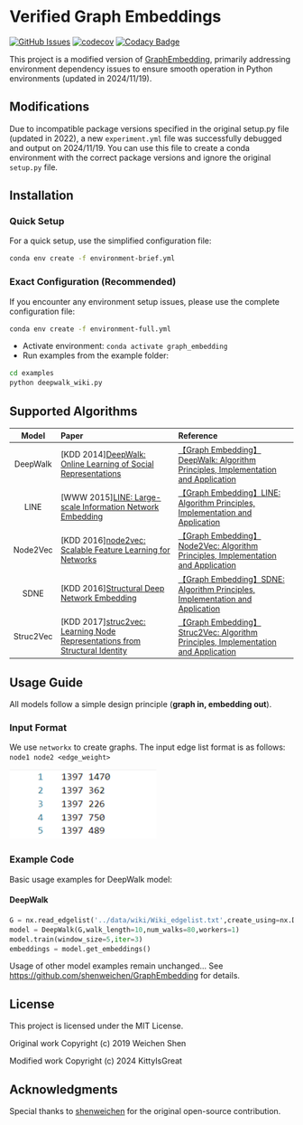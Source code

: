 # Verified Graph Embeddings

[![GitHub Issues](https://img.shields.io/github/issues/shenweichen/graphembedding.svg)](https://github.com/shenweichen/graphembedding/issues)
[![codecov](https://codecov.io/gh/shenweichen/graphembedding/branch/master/graph/badge.svg)](https://codecov.io/gh/shenweichen/graphembedding)
[![Codacy Badge](https://app.codacy.com/project/badge/Grade/c46407f5931f40048e28860dccf7dabc)](https://www.codacy.com/gh/shenweichen/GraphEmbedding/dashboard?utm_source=github.com&amp;utm_medium=referral&amp;utm_content=shenweichen/GraphEmbedding&amp;utm_campaign=Badge_Grade)

This project is a modified version of [GraphEmbedding](https://github.com/shenweichen/GraphEmbedding), primarily addressing environment dependency issues to ensure smooth operation in Python environments (updated in 2024/11/19).

## Modifications
Due to incompatible package versions specified in the original setup.py file (updated in 2022), a new `experiment.yml` file was successfully debugged and output on 2024/11/19. You can use this file to create a conda environment with the correct package versions and ignore the original `setup.py` file.

## Installation
### Quick Setup
For a quick setup, use the simplified configuration file:
```bash
conda env create -f environment-brief.yml
```

### Exact Configuration (Recommended)
If you encounter any environment setup issues, please use the complete configuration file:
```bash
conda env create -f environment-full.yml
```

- Activate environment: `conda activate graph_embedding`
- Run examples from the example folder:
```bash
cd examples
python deepwalk_wiki.py
```

## Supported Algorithms

|   Model   | Paper                                                                                                                      | Reference                                                                                    |
| :-------: | :------------------------------------------------------------------------------------------------------------------------- | :------------------------------------------------------------------------------------------ |
| DeepWalk  | [KDD 2014][DeepWalk: Online Learning of Social Representations](http://www.perozzi.net/publications/14_kdd_deepwalk.pdf)   | [【Graph Embedding】DeepWalk: Algorithm Principles, Implementation and Application](https://zhuanlan.zhihu.com/p/56380812)  |
| LINE    | [WWW 2015][LINE: Large-scale Information Network Embedding](https://arxiv.org/pdf/1503.03578.pdf)                          | [【Graph Embedding】LINE: Algorithm Principles, Implementation and Application](https://zhuanlan.zhihu.com/p/56478167)      |
| Node2Vec  | [KDD 2016][node2vec: Scalable Feature Learning for Networks](https://www.kdd.org/kdd2016/papers/files/rfp0218-groverA.pdf) | [【Graph Embedding】Node2Vec: Algorithm Principles, Implementation and Application](https://zhuanlan.zhihu.com/p/56542707)  |
| SDNE    | [KDD 2016][Structural Deep Network Embedding](https://www.kdd.org/kdd2016/papers/files/rfp0191-wangAemb.pdf)               | [【Graph Embedding】SDNE: Algorithm Principles, Implementation and Application](https://zhuanlan.zhihu.com/p/56637181)      |
| Struc2Vec | [KDD 2017][struc2vec: Learning Node Representations from Structural Identity](https://arxiv.org/pdf/1704.03165.pdf)        | [【Graph Embedding】Struc2Vec: Algorithm Principles, Implementation and Application](https://zhuanlan.zhihu.com/p/56733145) |

## Usage Guide

All models follow a simple design principle (**graph in, embedding out**).

### Input Format
We use `networkx` to create graphs. The input edge list format is as follows:
`node1 node2 <edge_weight>`

![](./pics/edge_list.png)

### Example Code

Basic usage examples for DeepWalk model:

#### DeepWalk
```python
G = nx.read_edgelist('../data/wiki/Wiki_edgelist.txt',create_using=nx.DiGraph(),nodetype=None,data=[('weight',int)])
model = DeepWalk(G,walk_length=10,num_walks=80,workers=1)
model.train(window_size=5,iter=3)
embeddings = model.get_embeddings()
```

Usage of other model examples remain unchanged... See https://github.com/shenweichen/GraphEmbedding for details.

## License
This project is licensed under the MIT License.

Original work Copyright (c) 2019 Weichen Shen

Modified work Copyright (c) 2024 KittyIsGreat

## Acknowledgments
Special thanks to [shenweichen](https://github.com/shenweichen) for the original open-source contribution. 
